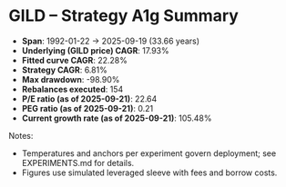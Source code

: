 # GILD – Strategy A1g Summary

- **Span**: 1992-01-22 → 2025-09-19 (33.66 years)
- **Underlying (GILD price) CAGR**: 17.93%
- **Fitted curve CAGR**: 22.28%
- **Strategy CAGR**: 6.81%
- **Max drawdown**: -98.90%
- **Rebalances executed**: 154
- **P/E ratio (as of 2025-09-21)**: 22.64
- **PEG ratio (as of 2025-09-21)**: 0.21
- **Current growth rate (as of 2025-09-21)**: 105.48%

Notes:

- Temperatures and anchors per experiment govern deployment; see EXPERIMENTS.md for details.
- Figures use simulated leveraged sleeve with fees and borrow costs.

